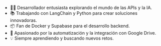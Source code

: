 - 👨‍💻 Desarrollador entusiasta explorando el mundo de las APIs y la IA.
- 📚 Trabajando con LangChain y Python para crear soluciones innovadoras.
- 📦 Fan de Docker y Supabase para el desarrollo backend.
- 🚀 Apasionado por la automatización y la integración con Google Drive.
- 💡 Siempre aprendiendo y buscando nuevos retos.

<!---
agarcia-seidor/agarcia-seidor is a ✨ special ✨ repository because its `README.md` (this file) appears on your GitHub profile.
You can click the Preview link to take a look at your changes.
--->
